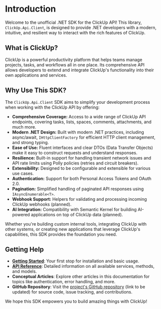 # Introduction

Welcome to the unofficial .NET SDK for the ClickUp API! This library, `ClickUp.Api.Client`, is designed to provide .NET developers with a modern, intuitive, and resilient way to interact with the rich features of ClickUp.

## What is ClickUp?

ClickUp is a powerful productivity platform that helps teams manage projects, tasks, and workflows all in one place. Its comprehensive API allows developers to extend and integrate ClickUp's functionality into their own applications and services.

## Why Use This SDK?

The `ClickUp.Api.Client` SDK aims to simplify your development process when working with the ClickUp API by offering:

-   **Comprehensive Coverage:** Access to a wide range of ClickUp API endpoints, covering tasks, lists, spaces, comments, attachments, and much more.
-   **Modern .NET Design:** Built with modern .NET practices, including async/await, `IHttpClientFactory` for efficient HTTP client management, and strong typing.
-   **Ease of Use:** Fluent interfaces and clear DTOs (Data Transfer Objects) make it easy to construct requests and understand responses.
-   **Resilience:** Built-in support for handling transient network issues and API rate limits using Polly policies (retries and circuit breakers).
-   **Extensibility:** Designed to be configurable and extensible for various use cases.
-   **Authentication:** Support for both Personal Access Tokens and OAuth 2.0.
-   **Pagination:** Simplified handling of paginated API responses using `IAsyncEnumerable<T>`.
-   **Webhook Support:** Helpers for validating and processing incoming ClickUp webhooks (planned).
-   **AI Integration:** Compatibility with Semantic Kernel for building AI-powered applications on top of ClickUp data (planned).

Whether you're building custom internal tools, integrating ClickUp with other systems, or creating new applications that leverage ClickUp's capabilities, this SDK provides the foundation you need.

## Getting Help

-   **[Getting Started](getting-started.md)**: Your first stop for installation and basic usage.
-   **[API Reference](../api/index.md)**: Detailed information on all available services, methods, and models.
-   **Conceptual Articles**: Explore other articles in this documentation for topics like authentication, error handling, and more.
-   **GitHub Repository**: Visit the [project's GitHub repository](https://github.com/example/clickup-api-client-dotnet) (link to be updated) for source code, issue tracking, and contributions.

We hope this SDK empowers you to build amazing things with ClickUp!
